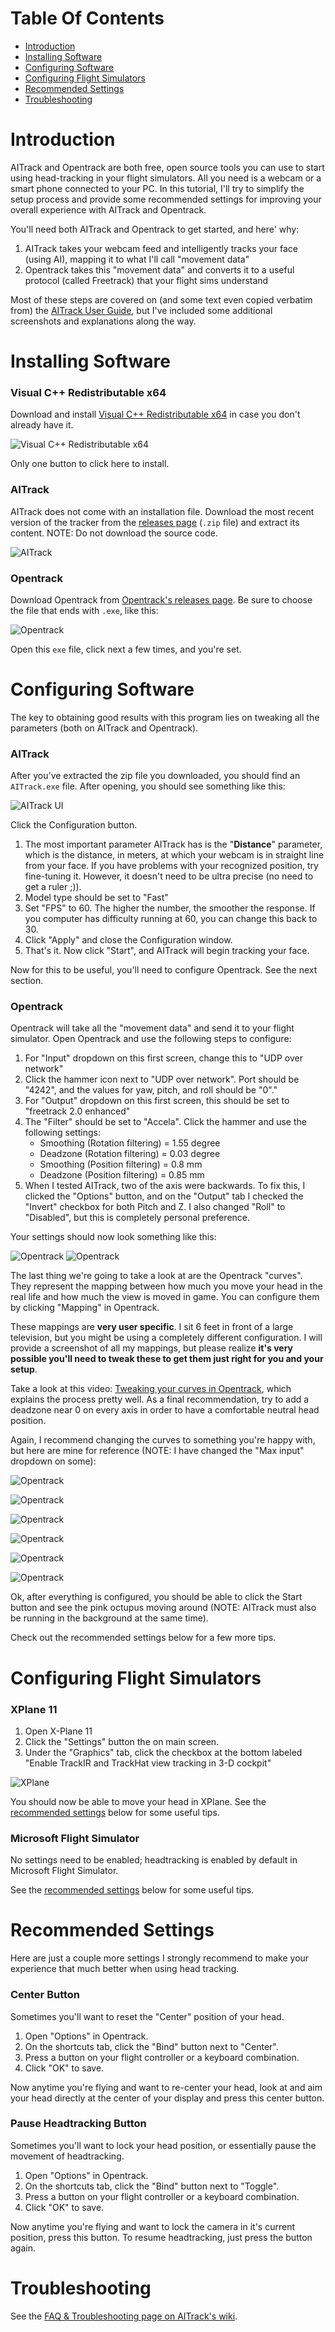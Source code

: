 # Table Of Contents

- [Introduction](#introduction)
- [Installing Software](#installing-software)
- [Configuring Software](#configuring-software)
- [Configuring Flight Simulators](#configuring-flight-simulators)
- [Recommended Settings](#recommended-settings)
- [Troubleshooting](#troubleshooting)

# Introduction

AITrack and Opentrack are both free, open source tools you can use to start using head-tracking in your flight simulators. All you need is a webcam or a smart phone connected to your PC. In this tutorial, I'll try to simplify the setup process and provide some recommended settings for improving your overall experience with AITrack and Opentrack.

You'll need both AITrack and Opentrack to get started, and here' why:
1. AITrack takes your webcam feed and intelligently tracks your face (using AI), mapping it to what I'll call "movement data"
2. Opentrack takes this "movement data" and converts it to a useful protocol (called Freetrack) that your flight sims understand

Most of these steps are covered on (and some text even copied verbatim from) the [AITrack User Guide](https://github.com/AIRLegend/aitrack/wiki/User-guide), but I've included some additional screenshots and explanations along the way.

# Installing Software

### Visual C++ Redistributable x64

Download and install [Visual C++ Redistributable x64](https://aka.ms/vs/16/release/vc_redist.x64.exe) in case you don't already have it.

![Visual C++ Redistributable x64](/images/visual-c-install.jpg)

Only one button to click here to install.

### AITrack

AITrack does not come with an installation file. Download the most recent version of the tracker from the [releases page](https://github.com/AIRLegend/aitracker/releases) (`.zip` file) and extract its content. NOTE: Do not download the source code.

![AITrack](/images/aitrack-link.jpg)

### Opentrack

Download Opentrack from [Opentrack's releases page](https://github.com/opentrack/opentrack/releases). Be sure to choose the file that ends with `.exe`, like this:

![Opentrack](/images/opentrack-link.jpg)

Open this `exe` file, click next a few times, and you're set.

# Configuring Software

The key to obtaining good results with this program lies on tweaking all the parameters (both on AITrack and Opentrack).

### AITrack

After you've extracted the zip file you downloaded, you should find an `AITrack.exe` file. After opening, you should see something like this:

![AITrack UI](/images/aitrack-ui.jpg)

Click the Configuration button.
1. The most important parameter AITrack has is the "**Distance**" parameter, which is the distance, in meters, at which your webcam is in straight line from your face. If you have problems with your recognized position, try fine-tuning it. However, it doesn't need to be ultra precise (no need to get a ruler ;)). 
2. Model type should be set to "Fast"
3. Set "FPS" to 60. The higher the number, the smoother the response. If you computer has difficulty running at 60, you can change this back to 30.
4. Click "Apply" and close the Configuration window.
5. That's it. Now click "Start", and AITrack will begin tracking your face.

Now for this to be useful, you'll need to configure Opentrack. See the next section.

### Opentrack

Opentrack will take all the "movement data" and send it to your flight simulator.  Open Opentrack and use the following steps to configure:

1. For "Input" dropdown on this first screen, change this to "UDP over network"
2. Click the hammer icon next to "UDP over network". Port should be "4242", and the values for yaw, pitch, and roll should be "0"."
3. For "Output" dropdown on this first screen, this should be set to "freetrack 2.0 enhanced"
4. The "Filter" should be set to "Accela". Click the hammer and use the following settings:
    - Smoothing (Rotation filtering) = 1.55 degree
    - Deadzone (Rotation filtering) = 0.03 degree
    - Smoothing (Position filtering) = 0.8 mm
    - Deadzone (Position filtering) = 0.85 mm
5. When I tested AITrack, two of the axis were backwards. To fix this, I clicked the "Options" button, and on the "Output" tab I checked the "Invert" checkbox for both Pitch and Z. I also changed "Roll" to "Disabled", but this is completely personal preference.

Your settings should now look something like this:

![Opentrack](/images/opentrack-configs.jpg)
![Opentrack](/images/opentrack-output.png)

The last thing we're going to take a look at are the Opentrack "curves". They represent the mapping between how much you move your head in the real life and how much the view is moved in game. You can configure them by clicking "Mapping" in Opentrack.

These mappings are **very user specific**. I sit 6 feet in front of a large television, but you might be using a completely different configuration. I will provide a screenshot of all my mappings, but please realize **it's very possible you'll need to tweak these to get them just right for you and your setup**.

Take a look at this video: [Tweaking your curves in Opentrack](https://www.youtube.com/watch?v=u0TBI7SoGkc), which explains the process pretty well. As a final recommendation, try to add a deadzone near 0 on every axis in order to have a comfortable neutral head position.

Again, I recommend changing the curves to something you're happy with, but here are mine for reference (NOTE: I have changed the "Max input" dropdown on some):

![Opentrack](/images/opentrack-yaw.png)

![Opentrack](/images/opentrack-pitch.png)

![Opentrack](/images/opentrack-roll.png)

![Opentrack](/images/opentrack-x.png)

![Opentrack](/images/opentrack-y.png)

![Opentrack](/images/opentrack-z.png)

Ok, after everything is configured, you should be able to click the Start button and see the pink octupus moving around (NOTE: AITrack must also be running in the background at the same time).

Check out the recommended settings below for a few more tips.

# Configuring Flight Simulators

### XPlane 11

1. Open X-Plane 11
2. Click the "Settings" button the on main screen.
3. Under the "Graphics" tab, click the checkbox at the bottom labeled "Enable TrackIR and TrackHat view tracking in 3-D cockpit"

![XPlane](/images/xplane-settings.png)

You should now be able to move your head in XPlane. See the [recommended settings](#recommended-settings) below for some useful tips.

### Microsoft Flight Simulator

No settings need to be enabled; headtracking is enabled by default in Microsoft Flight Simulator.

See the [recommended settings](#recommended-settings) below for some useful tips.

# Recommended Settings

Here are just a couple more settings I strongly recommend to make your experience that much better when using head tracking.

### Center Button

Sometimes you'll want to reset the "Center" position of your head. 

1. Open "Options" in Opentrack.
2. On the shortcuts tab, click the "Bind" button next to "Center".
3. Press a button on your flight controller or a keyboard combination.
4. Click "OK" to save.

Now anytime you're flying and want to re-center your head, look at and aim your head directly at the center of your display and press this center button.

### Pause Headtracking Button

Sometimes you'll want to lock your head position, or essentially pause the movement of headtracking. 

1. Open "Options" in Opentrack.
2. On the shortcuts tab, click the "Bind" button next to "Toggle".
3. Press a button on your flight controller or a keyboard combination.
4. Click "OK" to save.

Now anytime you're flying and want to lock the camera in it's current position, press this button. To resume headtracking, just press the button again.

# Troubleshooting

See the [FAQ & Troubleshooting page on AITrack's wiki](https://github.com/AIRLegend/aitrack/wiki/FAQ-&-Troubleshooting).
